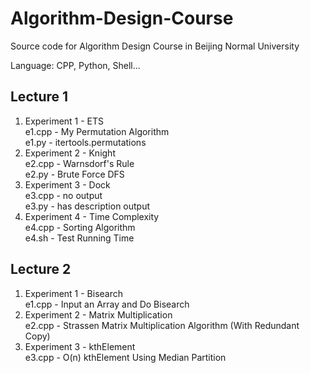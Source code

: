 # Algorithm-Design-Course
Source code for Algorithm Design Course in Beijing Normal University

Language: CPP, Python, Shell...   

## Lecture 1
1. Experiment 1 - ETS   
e1.cpp - My Permutation Algorithm   
e1.py - itertools.permutations   
2. Experiment 2 - Knight   
e2.cpp - Warnsdorf's Rule   
e2.py - Brute Force DFS   
3. Experiment 3 - Dock   
e3.cpp - no output   
e3.py - has description output   
4. Experiment 4 - Time Complexity   
e4.cpp - Sorting Algorithm   
e4.sh - Test Running Time

## Lecture 2
1. Experiment 1 - Bisearch   
e1.cpp - Input an Array and Do Bisearch
2. Experiment 2 - Matrix Multiplication   
e2.cpp - Strassen Matrix Multiplication Algorithm (With Redundant Copy)   
3. Experiment 3 - kthElement   
e3.cpp - O(n) kthElement Using Median Partition



